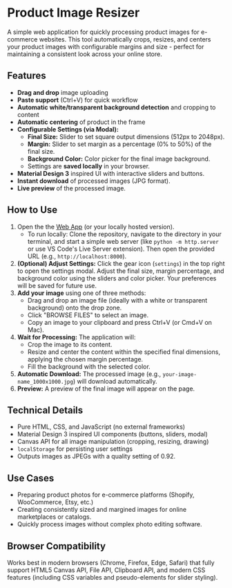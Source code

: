 # Product Image Resizer

A simple web application for quickly processing product images for e-commerce websites. This tool automatically crops, resizes, and centers your product images with configurable margins and size - perfect for maintaining a consistent look across your online store.

## Features

- **Drag and drop** image uploading
- **Paste support** (Ctrl+V) for quick workflow
- **Automatic white/transparent background detection** and cropping to content
- **Automatic centering** of product in the frame
- **Configurable Settings (via Modal):**
  - **Final Size:** Slider to set square output dimensions (512px to 2048px).
  - **Margin:** Slider to set margin as a percentage (0% to 50%) of the final size.
  - **Background Color:** Color picker for the final image background.
  - Settings are **saved locally** in your browser.
- **Material Design 3** inspired UI with interactive sliders and buttons.
- **Instant download** of processed images (JPG format).
- **Live preview** of the processed image.

## How to Use

1.  Open the the [Web App](https://product-image-processor.vercel.app/) (or your locally hosted version).
    - To run locally: Clone the repository, navigate to the directory in your terminal, and start a simple web server (like `python -m http.server` or use VS Code's Live Server extension). Then open the provided URL (e.g., `http://localhost:8000`).
2.  **(Optional) Adjust Settings:** Click the gear icon (`settings`) in the top right to open the settings modal. Adjust the final size, margin percentage, and background color using the sliders and color picker. Your preferences will be saved for future use.
3.  **Add your image** using one of three methods:
    - Drag and drop an image file (ideally with a white or transparent background) onto the drop zone.
    - Click "BROWSE FILES" to select an image.
    - Copy an image to your clipboard and press Ctrl+V (or Cmd+V on Mac).
4.  **Wait for Processing:** The application will:
    - Crop the image to its content.
    - Resize and center the content within the specified final dimensions, applying the chosen margin percentage.
    - Fill the background with the selected color.
5.  **Automatic Download:** The processed image (e.g., `your-image-name_1000x1000.jpg`) will download automatically.
6.  **Preview:** A preview of the final image will appear on the page.

## Technical Details

- Pure HTML, CSS, and JavaScript (no external frameworks)
- Material Design 3 inspired UI components (buttons, sliders, modal)
- Canvas API for all image manipulation (cropping, resizing, drawing)
- `localStorage` for persisting user settings
- Outputs images as JPEGs with a quality setting of 0.92.

## Use Cases

- Preparing product photos for e-commerce platforms (Shopify, WooCommerce, Etsy, etc.)
- Creating consistently sized and margined images for online marketplaces or catalogs.
- Quickly process images without complex photo editing software.

## Browser Compatibility

Works best in modern browsers (Chrome, Firefox, Edge, Safari) that fully support HTML5 Canvas API, File API, Clipboard API, and modern CSS features (including CSS variables and pseudo-elements for slider styling).
